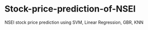 # Stock-price-prediction-of-NSEI
NSEI stock price prediction using SVM, Linear Regression, GBR, KNN
